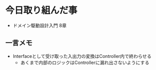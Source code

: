 # 今日取り組んだ事
- ドメイン駆動設計入門 8章

## 一言メモ
- Interfaceとして受け取った入出力の変換はController内で終わらせる
    - あくまで内部のロジックはControllerに漏れ出さないようにする
